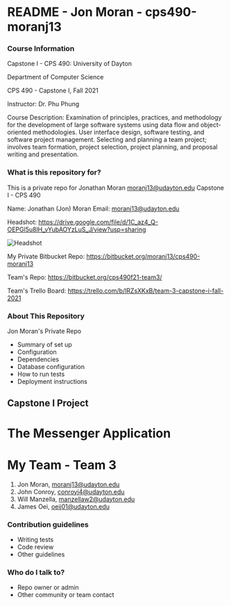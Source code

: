 # README - Jon Moran - cps490-moranj13 #

### Course Information ###

Capstone I - CPS 490: 
University of Dayton

Department of Computer Science

CPS 490 - Capstone I, Fall 2021

Instructor: Dr. Phu Phung

Course Description:
Examination of principles, practices, and methodology for the development of large software systems using data flow and object-oriented methodologies. 
User interface design, software testing, and software project management. Selecting and planning a team project; involves team formation, project selection, project planning, and proposal writing and presentation.

### What is this repository for? ###

This is a private repo for Jonathan Moran <moranj13@udayton.edu>  Capstone I - CPS 490

Name: Jonathan (Jon) Moran 
Email: <moranj13@udayton.edu>

Headshot: https://drive.google.com/file/d/1C_az4_Q-OEPGl5u8lH_vYubAOYzLuS_J/view?usp=sharing


![Headshot](https://drive.google.com/file/d/1C_az4_Q-OEPGl5u8lH_vYubAOYzLuS_J/view?usp=sharing)

My Private Bitbucket Repo:
https://bitbucket.org/moranj13/cps490-moranj13

Team's Repo:
https://bitbucket.org/cps490f21-team3/

Team's Trello Board:
https://trello.com/b/lRZsXKxB/team-3-capstone-i-fall-2021


### About This Repository ###

Jon Moran's Private Repo

* Summary of set up
* Configuration
* Dependencies
* Database configuration
* How to run tests
* Deployment instructions

## Capstone I Project 

# The Messenger Application

# My Team - Team 3

1.  Jon Moran, moranj13@udayton.edu
2.  John Conroy, conroyj4@udayton.edu
3.  Will Manzella, manzellaw2@udayton.edu
4.  James Oei, oeij01@udayton.edu

### Contribution guidelines ###

* Writing tests
* Code review
* Other guidelines

### Who do I talk to? ###

* Repo owner or admin
* Other community or team contact